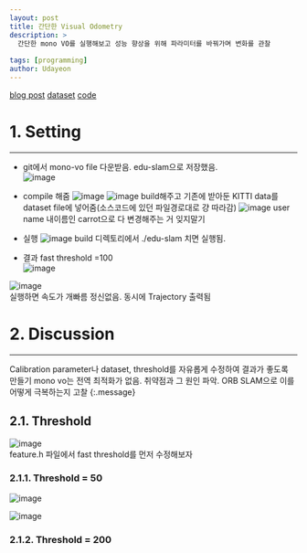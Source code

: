 ```yaml
---
layout: post
title: 간단한 Visual Odometry
description: >
  간단한 mono VO를 실행해보고 성능 향상을 위해 파라미터를 바꿔가며 변화를 관찰
  
tags: [programming]
author: Udayeon
---
```

[blog post](https://avisingh599.github.io/vision/monocular-vo/)
[dataset](http://www.cvlibs.net/datasets/kitti/eval_odometry.php)
[code](https://github.com/avisingh599/mono-vo)

# 1. Setting
* * *

* git에서 mono-vo file 다운받음. edu-slam으로 저장했음.   
![image](https://user-images.githubusercontent.com/69246778/128284681-c5ce865e-13ce-4307-9c3e-f999f7073a9b.png)   
   
* compile 해줌
![image](https://user-images.githubusercontent.com/69246778/128284910-bcf3ac07-1f41-44af-905f-72781ba638ea.png)
![image](https://user-images.githubusercontent.com/69246778/128285083-402ffd8b-def8-431b-9926-dd02150c859b.png)
build해주고 기존에 받아둔 KITTI data를 dataset file에 넣어줌(소스코드에 있던 파일경로대로 걍 따라감)
![image](https://user-images.githubusercontent.com/69246778/128285198-a10f2d11-db08-4d7f-8197-4cd3a3c436a5.png)
user name 내이름인 carrot으로 다 변경해주는 거 잊지말기

* 실행
![image](https://user-images.githubusercontent.com/69246778/128285345-b23685f2-260c-47db-85e7-a530bb714938.png)
build 디렉토리에서 ./edu-slam 치면 실행됨.

* 결과
fast threshold =100   
![image](https://user-images.githubusercontent.com/69246778/128450583-bcfe6743-0bd8-42f2-b407-14bb89a75f30.png)   
   
![image](https://user-images.githubusercontent.com/69246778/128450883-5e6fc7f5-e8fa-40e2-b529-e83be145ae17.png)   
실행하면 속도가 개빠름 정신없음. 동시에 Trajectory 출력됨   



# 2. Discussion
* * *
Calibration parameter나 dataset, threshold를 자유롭게 수정하여 결과가 좋도록 만들기
mono vo는 전역 최적화가 없음. 취약점과 그 원인 파악.
ORB SLAM으로 이를 어떻게 극복하는지 고찰
{:.message}

## 2.1. Threshold
![image](https://user-images.githubusercontent.com/69246778/128446933-24c85a5a-8075-4bbc-a5a6-1b873136b10a.png)   
feature.h 파일에서 fast threshold를 먼저 수정해보자   

### 2.1.1. Threshold = 50
   
![image](https://user-images.githubusercontent.com/69246778/128446076-5cff2cb5-898f-4271-9236-c3f054b7043a.png)   

![image](https://user-images.githubusercontent.com/69246778/128446443-1a270743-6dd3-4a73-9206-be1fb07e4781.png)   
  
### 2.1.2. Threshold = 200
